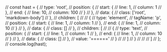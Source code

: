 // const hast = {
    //     type: 'root',
    //     position: {
    //         start: {
    //             line: 1,
    //             column: 1
    //         },
    //         end: {
    //             line: 10,
    //             column: 100
    //         }
    //     },
    //     data: {
    //         class: ['root', 'markdown-body']
    //     },
    //     children: [
    //
    //         {
    //             type: 'element',
    //             tagName: 'p',
    //             position: {
    //                 start: {
    //                     line: 1,
    //                     column: 1
    //                 },
    //                 end: {
    //                     line: 1,
    //                     column: 10
    //                 }
    //             },
    //             data: {
    //                 class: []
    //             },
    //             children: [
    //
    //                 {
    //                     type: 'text',
    //                     position: {
    //                         start: {
    //                             line: 1,
    //                             column: 1
    //                         },
    //                         end: {
    //                             line: 1,
    //                             column: 10
    //                         }
    //                     },
    //                     data: {
    //                         class: []
    //                     },
    //                     value: '======'
    //                 }
    //
    //             ]
    //         }
    //
    //
    //     ]
    // };
    // console.log(hast);